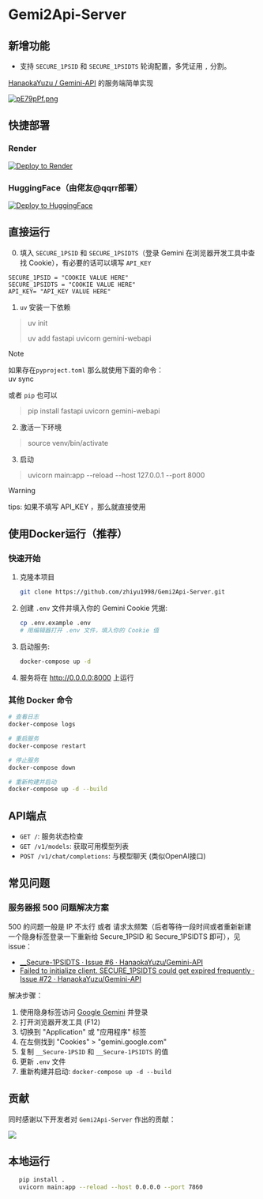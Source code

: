 # Gemi2Api-Server
## 新增功能
- 支持 `SECURE_1PSID` 和 `SECURE_1PSIDTS` 轮询配置，多凭证用 `,` 分割。

[HanaokaYuzu / Gemini-API](https://github.com/HanaokaYuzu/Gemini-API) 的服务端简单实现

[![pE79pPf.png](https://s21.ax1x.com/2025/04/28/pE79pPf.png)](https://imgse.com/i/pE79pPf)

## 快捷部署

### Render

[![Deploy to Render](https://render.com/images/deploy-to-render-button.svg)](https://render.com/deploy?repo=https://github.com/zhiyu1998/Gemi2Api-Server)

### HuggingFace（由佬友@qqrr部署）

[![Deploy to HuggingFace](https://img.shields.io/badge/%E7%82%B9%E5%87%BB%E9%83%A8%E7%BD%B2-%F0%9F%A4%97-fff)](https://huggingface.co/spaces/ykl45/gmn2a)

## 直接运行

0. 填入 `SECURE_1PSID` 和 `SECURE_1PSIDTS`（登录 Gemini 在浏览器开发工具中查找 Cookie），有必要的话可以填写 `API_KEY`
```properties
SECURE_1PSID = "COOKIE VALUE HERE"
SECURE_1PSIDTS = "COOKIE VALUE HERE"
API_KEY= "API_KEY VALUE HERE"
```
1. `uv` 安装一下依赖
> uv init
> 
> uv add fastapi uvicorn gemini-webapi

> [!NOTE]  
> 如果存在`pyproject.toml` 那么就使用下面的命令：  
> uv sync

或者 `pip` 也可以

> pip install fastapi uvicorn gemini-webapi

2. 激活一下环境
> source venv/bin/activate

3. 启动
> uvicorn main:app --reload --host 127.0.0.1 --port 8000

> [!WARNING] 
> tips: 如果不填写 API_KEY ，那么就直接使用

## 使用Docker运行（推荐）

### 快速开始

1. 克隆本项目
   ```bash
   git clone https://github.com/zhiyu1998/Gemi2Api-Server.git
   ```

2. 创建 `.env` 文件并填入你的 Gemini Cookie 凭据:
   ```bash
   cp .env.example .env
   # 用编辑器打开 .env 文件，填入你的 Cookie 值
   ```

3. 启动服务:
   ```bash
   docker-compose up -d
   ```

4. 服务将在 http://0.0.0.0:8000 上运行

### 其他 Docker 命令

```bash
# 查看日志
docker-compose logs

# 重启服务
docker-compose restart

# 停止服务
docker-compose down

# 重新构建并启动
docker-compose up -d --build
```

## API端点

- `GET /`: 服务状态检查
- `GET /v1/models`: 获取可用模型列表
- `POST /v1/chat/completions`: 与模型聊天 (类似OpenAI接口)

## 常见问题

### 服务器报 500 问题解决方案

500 的问题一般是 IP 不太行 或者 请求太频繁（后者等待一段时间或者重新新建一个隐身标签登录一下重新给 Secure_1PSID 和 Secure_1PSIDTS 即可），见 issue：
- [__Secure-1PSIDTS · Issue #6 · HanaokaYuzu/Gemini-API](https://github.com/HanaokaYuzu/Gemini-API/issues/6)
- [Failed to initialize client. SECURE_1PSIDTS could get expired frequently · Issue #72 · HanaokaYuzu/Gemini-API](https://github.com/HanaokaYuzu/Gemini-API/issues/72)

解决步骤：
1. 使用隐身标签访问 [Google Gemini](https://gemini.google.com/) 并登录
2. 打开浏览器开发工具 (F12)
3. 切换到 "Application" 或 "应用程序" 标签
4. 在左侧找到 "Cookies" > "gemini.google.com"
5. 复制 `__Secure-1PSID` 和 `__Secure-1PSIDTS` 的值
6. 更新 `.env` 文件
7. 重新构建并启动: `docker-compose up -d --build`

## 贡献

同时感谢以下开发者对 `Gemi2Api-Server` 作出的贡献：

<a href="https://github.com/zhiyu1998/Gemi2Api-Server/graphs/contributors">
  <img src="https://contrib.rocks/image?repo=zhiyu1998/Gemi2Api-Server&max=1000" />
</a>


## 本地运行

```bash
   pip install .
   uvicorn main:app --reload --host 0.0.0.0 --port 7860